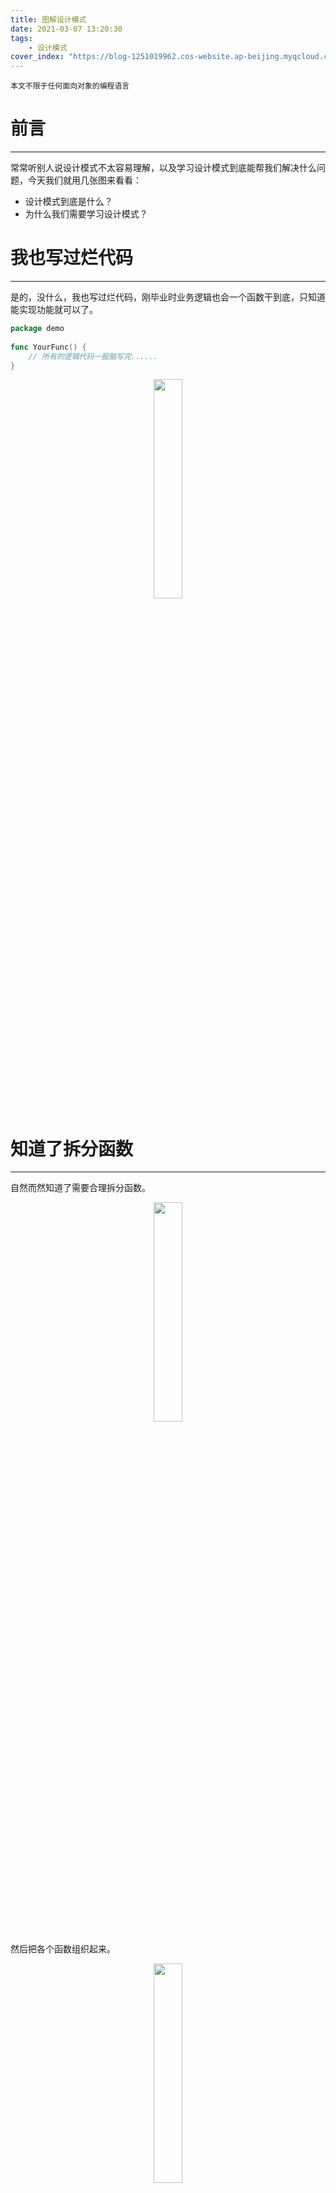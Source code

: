 ```yaml
---
title: 图解设计模式
date: 2021-03-07 13:20:30
tags: 
	- 设计模式
cover_index: "https://blog-1251019962.cos-website.ap-beijing.myqcloud.com/qiniu_img_2022/20210307223724.jpg?imageMogr2/thumbnail/640x480!/format/webp/blur/1x0/quality/75|imageslim"
---
```



```
本文不限于任何面向对象的编程语言
```

# 前言
---

常常听别人说设计模式不太容易理解，以及学习设计模式到底能帮我们解决什么问题，今天我们就用几张图来看看：

- 设计模式到底是什么？
- 为什么我们需要学习设计模式？

# 我也写过烂代码
---

是的，没什么，我也写过烂代码，刚毕业时业务逻辑也会一个函数干到底，只知道能实现功能就可以了。

```go
package demo
 
func YourFunc() {
	// 所有的逻辑代码一股脑写完......
}
```

<p align="center">
  <img src="https://blog-1251019962.cos-website.ap-beijing.myqcloud.com/qiniu_img_2022/20210307142850.png" style="width:30%">
</p>

# 知道了拆分函数
---

自然而然知道了需要合理拆分函数。

<p align="center">
  <img src="https://blog-1251019962.cos-website.ap-beijing.myqcloud.com/qiniu_img_2022/20210307144448.png" style="width:30%">
</p>

然后把各个函数组织起来。

<p align="center">
  <img src="https://blog-1251019962.cos-website.ap-beijing.myqcloud.com/qiniu_img_2022/20210307144536.png" style="width:30%">
</p>

# 面临新的困境
---

某一天产品的需求需要支持新的场景，发现某一处的代码逻辑有变动需要支持新的场景，怎么办？

1. 整个代码拷贝一份？不会有人这么干吧？(其实我还真见过，你们呢😏)
2. 把绿色变动的代码块，复制成一个新的函数，修改为新场景使用的函数？
3. 把变动的代码再提为两个新函数，一个绿色为老代码，一个蓝色为新场景代码？

<p align="center">
  <img src="https://blog-1251019962.cos-website.ap-beijing.myqcloud.com/qiniu_img_2022/20210307144547.png" style="width:36%">
</p>

上面这种解决问题的方式就是**面向过程**的编程思想。

# 我们都在变优秀
---

随着我们不断的学习，学会使用了面向对象的特性。

以往函数式编程：
```go
package demo
 
// 函数式编程
// 把一个个你以为可以独立的逻辑封住到一个函数里
func YourFunc() {
	// ......
}
```

面向对象编程：
```go
package demo
 
// 面向对象编程
// 把不同的逻辑独立成一个对象
type DemoStruct struct{}
 
func (d *DemoStruct) YourFunc() {
	// ......
}
```

<p align="center">
  <img src="https://blog-1251019962.cos-website.ap-beijing.myqcloud.com/qiniu_img_2022/20210307144804.png" style="width:50%">
</p>

所以，我们如何用面向对象的思想组织上面的代码呢？

答案：继承。

# 学会了使用继承
---

```
特别备注：Go里面用合成复用
```

定义一个父类，并把差异业务代码抽象为一个抽象函数，其他代码逻辑都实现在父类。


<p align="center">
  <img src="https://blog-1251019962.cos-website.ap-beijing.myqcloud.com/qiniu_img_2022/20210307145232.png" style="width:50%">
</p>

不同的场景定义为不同的子类，子类继承父类，并实现抽象方法(也就是写差异代码)。

```
灰色：父类
绿色：场景一子类
蓝色：场景二子类
```

<p align="center">
  <img src="https://blog-1251019962.cos-website.ap-beijing.myqcloud.com/qiniu_img_2022/20210307145349.png" style="width:50%">
</p>

是不是很优雅的解决上面的场景的问题。

# 什么是设计模式？
---

就是优雅解决上面场景问题时，利用面向对象特性的经验总结，就是设计模式。然而在历史的长河中，已经为我们总结了20+的常用设计模式，我们只需要学习和加以灵活运用即可。比如：

## **这！就是模板模式**

还记得上面使用继承的过程吗？其实我们只需要做一件事情，就是经典的模板模式了，是什么？

答案：保证该场景下父类中封装的方法调用过程是稳定不变的，只是其中的方法可能变化。

```
灰色：父类
绿色：场景一子类
蓝色：场景二子类
黄色：场景三子类
```

<p align="center">
  <img src="https://blog-1251019962.cos-website.ap-beijing.myqcloud.com/qiniu_img_2022/20210307145529.png" style="width:50%">
</p>

## **这！就是策略模式**

我们把上面代码做些改动：

1. 不使用继承。
2. 定义一个接口interface类型。
3. 变更原抽象方法为调用一个接口interface类型的函数。

```go
package demo
 
// DemoInterface 接口
type DemoInterface interface {
    DoSomething(ctx *Context) error 
}
 
var CurrentStrategyInstance DemoInterface
 
func Demo() {
	//.....逻辑略......
	CurrentStrategyInstance.DoSomething(c)
	//.....逻辑略......
}
```

```
灰色：主业务类
```

<p align="center">
  <img src="https://blog-1251019962.cos-website.ap-beijing.myqcloud.com/qiniu_img_2022/20210307145602.png" style="width:60%">
</p>

4. 不同的场景定义为一个具体的类，且实现上面的interface。

```
灰色：主业务类
绿色：场景一DemoInterface的具体实现类
```

<p align="center">
  <img src="https://blog-1251019962.cos-website.ap-beijing.myqcloud.com/qiniu_img_2022/20210307145616.png" style="width:60%">
</p>

```
灰色：主业务类
绿色：场景一DemoInterface的具体实现类
蓝色：场景二DemoInterface的具体实现类
```

<p align="center">
  <img src="https://blog-1251019962.cos-website.ap-beijing.myqcloud.com/qiniu_img_2022/20210307145642.png" style="width:60%">
</p>

```
灰色：主业务类
绿色：场景一DemoInterface的具体实现类
蓝色：场景二DemoInterface的具体实现类
黄色：场景三DemoInterface的具体实现类
```

<p align="center">
  <img src="https://blog-1251019962.cos-website.ap-beijing.myqcloud.com/qiniu_img_2022/20210307145705.png" style="width:60%">
</p>

5. 最后我们判断不同的场景初始化不同的具体类，再调用即可。

## **这！就是简单工厂模式 + 策略模式**

接着我们把**判断不同的场景初始化不同的具体类**单独封装起来，这就是简单工厂模式 + 策略模式。

```go
package demo
 
type DemoFactory struct {
}
 
// Get 获取实例
func (f *DemoFactory) Get(instanceType string) DemoInterface {
	switch instanceType {
	case "DemoA":
		return &DemoA{}
	case "DemoB":
		return &DemoB{}
	case "DemoC":
		return &DemoC{}
 
	default:
		panic("不支持的类型")
	}
}
 
// DemoInterface 接口
type DemoInterface interface {
    DoSomething(ctx *Context) error 
}
 
var CurrentStrategyInstance DemoInterface
 
func Demo() {
	//.....逻辑略......
  CurrentStrategyInstance = (DemoFactory{}).Get("DemoA")
	CurrentStrategyInstance.DoSomething(c)
	//.....逻辑略......
}
```

```
灰色(大)：主业务类
灰色(小)：简单工厂类
绿色：场景一DemoInterface的具体实现类
蓝色：场景二DemoInterface的具体实现类
黄色：场景三DemoInterface的具体实现类
```

<p align="center">
  <img src="https://blog-1251019962.cos-website.ap-beijing.myqcloud.com/qiniu_img_2022/20210307154154.png" style="width:60%">
</p>

## **这！就是状态模式**

假设判断上面使用何种策略不是依赖外部，而是依赖内部状态，则我们调整下代码，则就变成了状态模式。

```go
package demo

var currentStateInstance DemoInterface

func init() {
    // 定时器更新状态
    go func() {
        for {
            select {
            case t := <-time.NewTicker(1 * time.Second).C:
                // 模拟变成状态 StateA
                currentStateInstance = setState("StateA")
            }
        }
    }()
}
 
// Get 获取实例
func setState(State string) DemoInterface {
  // 变更状态
	switch State {
	case "StateA":
		return &StateA{}
	case "StateB":
		return &StateB{}
	case "StateC":
		return &StateC{}
 
	default:
		panic("不支持的状态")
	}
}
 
// DemoInterface 接口
type DemoInterface interface {
    DoSomething(ctx *Context) error 
}

// type StateA StateB StateC 略
 
// 模拟
func Demo() {
	//.....逻辑略......
	CurrentStateInstance.DoSomething(c)
	//.....逻辑略......
}
```

```
灰色(大)：主业务类
灰色(小)：修改内部状态的函数
绿色：场景一DemoInterface的具体实现类
蓝色：场景二DemoInterface的具体实现类
黄色：场景三DemoInterface的具体实现类
```

<p align="center">
  <img src="https://blog-1251019962.cos-website.ap-beijing.myqcloud.com/qiniu_img_2022/20210307160512.png" style="width:60%">
</p>

# 结语
---

举了这么多🌰，所以关于：

- 设计模式到底是什么？
- 为什么我们需要学习设计模式？

你有答案了吗？